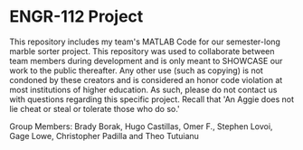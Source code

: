 # ENGR-112 Project
This repository includes my team's MATLAB Code for our semester-long marble sorter project. This repository was used to collaborate between team members during development and is only meant to SHOWCASE our work to the public thereafter. Any other use (such as copying) is not condoned by these creators and is considered an honor code violation at most institutions of higher education. As such, please do not contact us with questions regarding this specific project. Recall that 'An Aggie does not lie cheat or steal or tolerate those who do so.' 

Group Members: Brady Borak, Hugo Castillas, Omer F., Stephen Lovoi, Gage Lowe, Christopher Padilla and Theo Tutuianu
